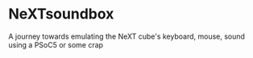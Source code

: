 # NeXTsoundbox
A journey towards emulating the NeXT cube's keyboard, mouse, sound using a PSoC5 or some crap
